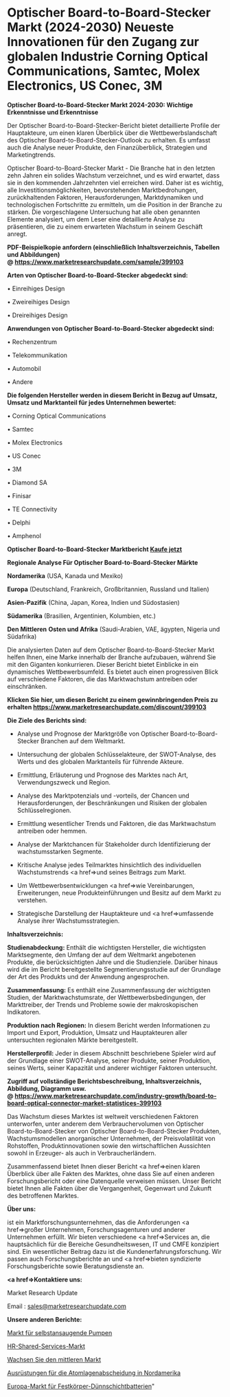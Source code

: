 # Optischer Board-to-Board-Stecker Markt (2024-2030) Neueste Innovationen für den Zugang zur globalen Industrie Corning Optical Communications, Samtec, Molex Electronics, US Conec, 3M

<strong>Optischer Board-to-Board-Stecker Markt 2024-2030: Wichtige Erkenntnisse und Erkenntnisse</strong>

Der Optischer Board-to-Board-Stecker-Bericht bietet detaillierte Profile der Hauptakteure, um einen klaren Überblick über die Wettbewerbslandschaft des Optischer Board-to-Board-Stecker-Outlook zu erhalten. Es umfasst auch die Analyse neuer Produkte, den Finanzüberblick, Strategien und Marketingtrends.

Optischer Board-to-Board-Stecker Markt - Die Branche hat in den letzten zehn Jahren ein solides Wachstum verzeichnet, und es wird erwartet, dass sie in den kommenden Jahrzehnten viel erreichen wird. Daher ist es wichtig, alle Investitionsmöglichkeiten, bevorstehenden Marktbedrohungen, zurückhaltenden Faktoren, Herausforderungen, Marktdynamiken und technologischen Fortschritte zu ermitteln, um die Position in der Branche zu stärken. Die vorgeschlagene Untersuchung hat alle oben genannten Elemente analysiert, um dem Leser eine detaillierte Analyse zu präsentieren, die zu einem erwarteten Wachstum in seinem Geschäft anregt.

<strong><b>PDF-Beispielkopie anfordern (einschließlich Inhaltsverzeichnis, Tabellen und Abbildungen) @ </b></strong><strong><a href=https://www.marketresearchupdate.com/sample/399103><strong>https://www.marketresearchupdate.com/sample/399103</u></a></strong></strong>

<strong>Arten von Optischer Board-to-Board-Stecker abgedeckt sind:</strong>

• Einreihiges Design

• Zweireihiges Design

• Dreireihiges Design

<strong>Anwendungen von Optischer Board-to-Board-Stecker abgedeckt sind:</strong>

• Rechenzentrum

• Telekommunikation

• Automobil

• Andere

<strong>Die folgenden Hersteller werden in diesem Bericht in Bezug auf Umsatz, Umsatz und Marktanteil für jedes Unternehmen bewertet:</strong>

• Corning Optical Communications

• Samtec

• Molex Electronics

• US Conec

• 3M

• Diamond SA

• Finisar

• TE Connectivity

• Delphi

• Amphenol

<strong>Optischer Board-to-Board-Stecker Marktbericht <a href=https://www.marketresearchupdate.com/buynow/399103>Kaufe jetzt</a></strong>

<strong>Regionale Analyse Für Optischer Board-to-Board-Stecker Märkte</strong>

<strong>Nordamerika</strong> (USA, Kanada und Mexiko)

<strong>Europa</strong> (Deutschland, Frankreich, Großbritannien, Russland und Italien)

<strong>Asien-Pazifik</strong> (China, Japan, Korea, Indien und Südostasien)

<strong>Südamerika</strong> (Brasilien, Argentinien, Kolumbien, etc.)

<strong>Den Mittleren</strong> <strong>Osten und Afrika</strong> (Saudi-Arabien, VAE, ägypten, Nigeria und Südafrika)

Die analysierten Daten auf dem Optischer Board-to-Board-Stecker Markt helfen Ihnen, eine Marke innerhalb der Branche aufzubauen, während Sie mit den Giganten konkurrieren. Dieser Bericht bietet Einblicke in ein dynamisches Wettbewerbsumfeld. Es bietet auch einen progressiven Blick auf verschiedene Faktoren, die das Marktwachstum antreiben oder einschränken.

<strong>Klicken Sie hier, um diesen Bericht zu einem gewinnbringenden Preis zu erhalten
</strong><strong><a href=https://www.marketresearchupdate.com/discount/399103>https://www.marketresearchupdate.com/discount/399103</b></u></strong></a>

<strong>Die Ziele des Berichts sind:</strong>

- Analyse und Prognose der Marktgröße von Optischer Board-to-Board-Stecker Branchen auf dem Weltmarkt.

- Untersuchung der globalen Schlüsselakteure, der SWOT-Analyse, des Werts und des globalen Marktanteils für führende Akteure.

- Ermittlung, Erläuterung und Prognose des Marktes nach Art, Verwendungszweck und Region.

- Analyse des Marktpotenzials und -vorteils, der Chancen und Herausforderungen, der Beschränkungen und Risiken der globalen Schlüsselregionen.

- Ermittlung wesentlicher Trends und Faktoren, die das Marktwachstum antreiben oder hemmen.

- Analyse der Marktchancen für Stakeholder durch Identifizierung der wachstumsstarken Segmente.

- Kritische Analyse jedes Teilmarktes hinsichtlich des individuellen Wachstumstrends <a href=>und</a> seines Beitrags zum Markt.

- Um Wettbewerbsentwicklungen <a href=>wie</a> Vereinbarungen, Erweiterungen, neue Produkteinführungen und Besitz auf dem Markt zu verstehen.

- Strategische Darstellung der Hauptakteure und <a href=>umfas</a>sende Analyse ihrer Wachstumsstrategien.

<strong>Inhaltsverzeichnis:</strong>

<strong>Studienabdeckung:</strong> Enthält die wichtigsten Hersteller, die wichtigsten Marktsegmente, den Umfang der auf dem Weltmarkt angebotenen Produkte, die berücksichtigten Jahre und die Studienziele. Darüber hinaus wird die im Bericht bereitgestellte Segmentierungsstudie auf der Grundlage der Art des Produkts und der Anwendung angesprochen.

<strong>Zusammenfassung:</strong> Es enthält eine Zusammenfassung der wichtigsten Studien, der Marktwachstumsrate, der Wettbewerbsbedingungen, der Markttreiber, der Trends und Probleme sowie der makroskopischen Indikatoren.

<strong>Produktion nach Regionen:</strong> In diesem Bericht werden Informationen zu Import und Export, Produktion, Umsatz und Hauptakteuren aller untersuchten regionalen Märkte bereitgestellt.

<strong>Herstellerprofil:</strong> Jeder in diesem Abschnitt beschriebene Spieler wird auf der Grundlage einer SWOT-Analyse, seiner Produkte, seiner Produktion, seines Werts, seiner Kapazität und anderer wichtiger Faktoren untersucht.

<strong><b>Zugriff auf vollständige Berichtsbeschreibung, Inhaltsverzeichnis, Abbildung, Diagramm usw. @ </b></strong><strong><a href=https://www.marketresearchupdate.com/industry-growth/board-to-board-optical-connector-market-statistices-399103>https://www.marketresearchupdate.com/industry-growth/board-to-board-optical-connector-market-statistices-399103</a></strong>

Das Wachstum dieses Marktes ist weltweit verschiedenen Faktoren unterworfen, unter anderem dem Verbrauchervolumen von Optischer Board-to-Board-Stecker von Optischer Board-to-Board-Stecker Produkten, Wachstumsmodellen anorganischer Unternehmen, der Preisvolatilität von Rohstoffen, Produktinnovationen sowie den wirtschaftlichen Aussichten sowohl in Erzeuger- als auch in Verbraucherländern.

Zusammenfassend bietet Ihnen dieser Bericht <a href=>einen</a> klaren Überblick über alle Fakten des Marktes, ohne dass Sie auf einen anderen Forschungsbericht oder eine Datenquelle verweisen müssen. Unser Bericht bietet Ihnen alle Fakten über die Vergangenheit, Gegenwart und Zukunft des betroffenen Marktes.

<strong>Über uns:</strong>

 ist ein Marktforschungsunternehmen, das die Anforderungen <a href=>großer</a> Unternehmen, Forschungsagenturen und anderer Unternehmen erfüllt. Wir bieten verschiedene <a href=>Services</a> an, die hauptsächlich für die Bereiche Gesundheitswesen, IT und CMFE konzipiert sind. Ein wesentlicher Beitrag dazu ist die Kundenerfahrungsforschung. Wir passen auch Forschungsberichte an und <a href=>bieten</a> syndizierte Forschungsberichte sowie Beratungsdienste an.

<strong><a href=>Kontaktiere uns:</a></strong>

Market Research Update

Email : sales@marketresearchupdate.com

<strong>Unsere anderen Berichte:</strong>

<a href=https://www.linkedin.com/pulse/self-priming-pump-market-2023-trends-new-research>Markt für selbstansaugende Pumpen</a>

<a href=https://www.linkedin.com/pulse/hr-shared-services-market-growth-possibilities-analysis>HR-Shared-Services-Markt</a>

<a href=https://www.linkedin.com/pulse/grow-medium-market-report-2023-top-company-trends-future>Wachsen Sie den mittleren Markt</a>

<a href=https://www.linkedin.com/pulse/north-america-atomic-layer-deposition-equipments>Ausrüstungen für die Atomlagenabscheidung in Nordamerika</a>

<a href=https://www.linkedin.com/pulse/europe-solid-state-thin-film-batteries-market-size-analysis>Europa-Markt für Festkörper-Dünnschichtbatterien</a>"
